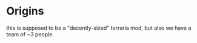 # Origins
this is supposed to be a "decently-sized" terraria mod, but also we have a team of ~3 people.
